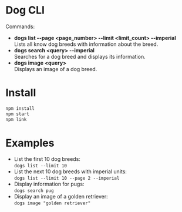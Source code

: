 # Dog CLI

Commands:
  - **dogs list --page &lt;page_number&gt; --limit &lt;limit_count&gt; --imperial**  
  Lists all know dog breeds with information about the breed.
  - **dogs search &lt;query&gt; --imperial**  
  Searches for a dog breed and displays its information.
  - **dogs image &lt;query&gt;**  
  Displays an image of a dog breed.

# Install

```bash
npm install
npm start
npm link
```

# Examples

  - List the first 10 dog breeds:  
  `dogs list --limit 10`
  - List the next 10 dog breeds with imperial units:  
  `dogs list --limit 10 --page 2 --imperial`
  - Display information for pugs:  
  `dogs search pug`
  - Display an image of a golden retriever:  
  `dogs image "golden retriever"`
